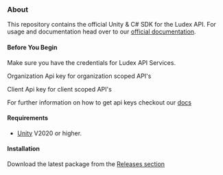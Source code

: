 ### About

This repository contains the official Unity & C# SDK for the Ludex API.
For usage and documentation head over to our [official documentation](https://docs.ludex.gg/unity-sdk).

#### Before You Begin

Make sure you have the credentials for Ludex API Services.

Organization Api key for organization scoped API's

Client Api key for client scoped API's

For further information on how to get api keys checkout our [docs](https://docs.ludex.gg/dashboard/get-your-api-keys)

#### Requirements

- [Unity](https://unity.com/) V2020 or higher.

#### Installation

Download the latest package from the [Releases section](https://github.com/Ludex-Labs/ludex-sdk-unity/releases)
